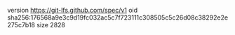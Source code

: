 version https://git-lfs.github.com/spec/v1
oid sha256:176568a9e3c9d19fc032ac5c7f723111c308505c5c26d08c38292e2e275c7b18
size 2828
